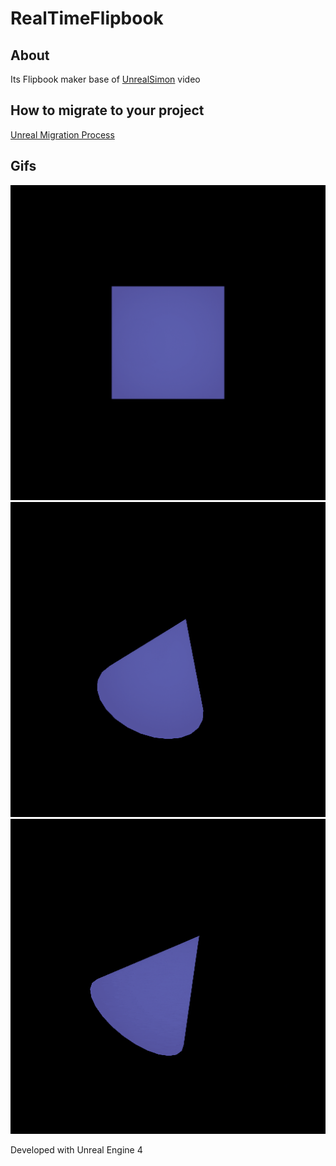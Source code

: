 # RealTimeFlipbook

## About 

Its Flipbook maker base of [UnrealSimon](https://www.youtube.com/watch?v=jWxdEhz9Zmo) video

## How to migrate to your project 

[Unreal Migration Process](https://docs.unrealengine.com/en-US/Basics/ContentBrowser/UserGuide/Migrate/index.html)

## Gifs

![gif](https://github.com/V4lle95/RealTimeFlipbook/blob/master/Images/ezgif.com-gif-maker%20(2).gif)
![gif](https://github.com/V4lle95/RealTimeFlipbook/blob/master/Images/ezgif.com-gif-maker%20(1).gif)
![gif](https://github.com/V4lle95/RealTimeFlipbook/blob/master/Images/ezgif.com-gif-maker.gif)


Developed with Unreal Engine 4
